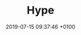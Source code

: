 ---
title: Hype
description: Create HTML5 animations and interactive web content.
link: https://tumult.com/hype/
category:
- Animation
image: /assets/images/hype.png
date: 2019-07-15 09:37:46 +0100
---